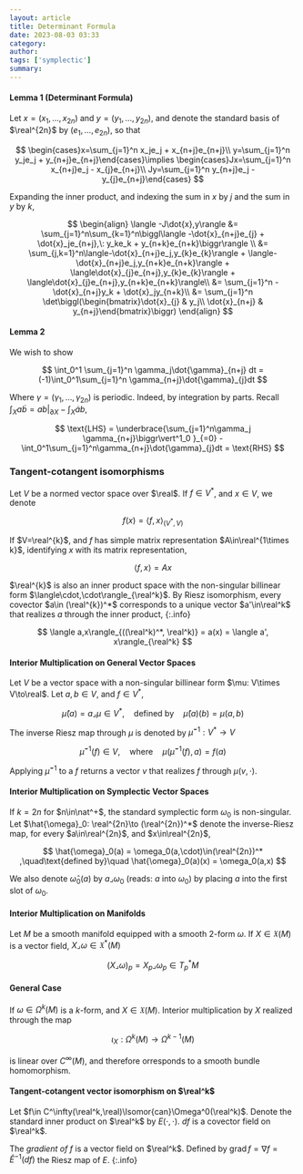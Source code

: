 ```yaml
---
layout: article
title: Determinant Formula
date: 2023-08-03 03:33
category: 
author: 
tags: ['symplectic']
summary: 
---
```


#### Lemma 1 (Determinant Formula)
Let $x=(x_1,\ldots ,x_{2n})$ and $y=(y_1,\ldots,y_{2n})$, and denote the standard basis of $\real^{2n}$ by $(e_1,\ldots ,e_{2n})$, so that

$$
\begin{cases}x=\sum_{j=1}^n x_je_j + x_{n+j}e_{n+j}\\ y=\sum_{j=1}^n y_je_j + y_{n+j}e_{n+j}\end{cases}\implies \begin{cases}Jx=\sum_{j=1}^n x_{n+j}e_j - x_{j}e_{n+j}\\ Jy=\sum_{j=1}^n y_{n+j}e_j - y_{j}e_{n+j}\end{cases}
$$

Expanding the inner product, and indexing the sum in $x$ by $j$ and the sum in $y$ by $k$,

$$
\begin{align}
\langle -J\dot{x},y\rangle &= \sum_{j=1}^n\sum_{k=1}^n\biggl\langle -\dot{x}_{n+j}e_{j} + \dot{x}_je_{n+j},\: y_ke_k + y_{n+k}e_{n+k}\biggr\rangle \\
&= \sum_{j,k=1}^n\langle-\dot{x}_{n+j}e_j,y_{k}e_{k}\rangle + \langle-\dot{x}_{n+j}e_j,y_{n+k}e_{n+k}\rangle + \langle\dot{x}_{j}e_{n+j},y_{k}e_{k}\rangle + \langle\dot{x}_{j}e_{n+j},y_{n+k}e_{n+k}\rangle\\
&= \sum_{j=1}^n -\dot{x}_{n+j}y_k + \dot{x}_jy_{n+k}\\
&= \sum_{j=1}^n \det\biggl(\begin{bmatrix}\dot{x}_{j} & y_j\\ \dot{x}_{n+j} & y_{n+j}\end{bmatrix}\biggr)
\end{align}
$$ 

#### Lemma 2
We wish to show

$$
\int_0^1 \sum_{j=1}^n \gamma_j\dot{\gamma}_{n+j} dt = (-1)\int_0^1\sum_{j=1}^n \gamma_{n+j}\dot{\gamma}_{j}dt
$$

Where $\gamma = (\gamma_1,\ldots,\gamma_{2n})$ is periodic. Indeed, by integration by parts. Recall $\int_X a\dot{b} = ab\vert_{\partial X} - \int_X \dot{a}b$,

$$
\text{LHS} = \underbrace{\sum_{j=1}^n\gamma_j \gamma_{n+j}\biggr\vert^1_0 }_{=0} - \int_0^1\sum_{j=1}^n\gamma_{n+j}\dot{\gamma}_{j}dt = \text{RHS}
$$

### Tangent-cotangent isomorphisms
Let $V$ be a normed vector space over $\real$. If $f\in V^*$, and $x\in V$, we denote

$$
f(x) = \langle f,x\rangle_{(V^*, V)}
$$

If $V=\real^{k}$, and $f$ has simple matrix representation $A\in\real^{1\times k}$, identifying $x$ with its matrix representation,

$$
\langle f,x\rangle = Ax
$$

$\real^{k}$ is also an inner product space with the non-singular billinear form $\langle\cdot,\cdot\rangle_{\real^k}$. By Riesz isomorphism, every covector $a\in (\real^{k})^*$ corresponds to a unique vector $a'\in\real^k$ that realizes $a$ through the inner product,
{:.info}

$$
\langle a,x\rangle_{((\real^k)^*, \real^k)} = a(x) = \langle a', x\rangle_{\real^k}
$$


#### Interior Multiplication on General Vector Spaces
Let $V$ be a vector space with a non-singular billinear form $\mu: V\times V\to\real$. Let $a,b\in V$, and $f\in V^*$,

$$
\hat{\mu}(a) = a\lrcorner \mu\in V^* ,\quad\text{defined by}\quad \hat{\mu}(a)(b)=\mu(a,b)
$$

The inverse Riesz map through $\mu$ is denoted by $\hat{\mu}^{-1}: V^*\to V$

$$
\hat{\mu}^{-1}(f)\in V,\quad\text{where}\quad \mu\biggl(\hat{\mu}^{-1}(f), a\biggr) = f(a)
$$

Applying $\hat{\mu}^{-1}$ to a $f$ returns a vector $v$ that realizes $f$ through $\mu(v,\cdot)$.

#### Interior Multiplication on Symplectic Vector Spaces 
If $k=2n$ for $n\in\nat^+$, the standard symplectic form $\omega_0$ is non-singular. Let $\hat{\omega}_0: \real^{2n}\to (\real^{2n})^*$ denote the inverse-Riesz map, for every $a\in\real^{2n}$, and $x\in\real^{2n}$,

$$
\hat{\omega}_0(a) = \omega_0(a,\cdot)\in(\real^{2n})^* ,\quad\text{defined by}\quad \hat{\omega}_0(a)(x) = \omega_0(a,x)
$$

We also denote $\hat{\omega}_0(a)$ by $a\lrcorner\omega_0$ (reads: $a$ into $\omega_0$) by placing $a$ into the first slot of $\omega_0$. 

#### Interior Multiplication on Manifolds
Let $M$ be a smooth manifold equipped with a smooth $2$-form $\omega$. If $X\in\mathfrak{X}(M)$ is a vector field, $X\lrcorner\omega\in\mathfrak{X}^*(M)$

$$
(X\lrcorner\omega)_p = X_p\lrcorner \omega_p\in T_p^* M
$$

#### General Case
If $\omega\in\Omega^k(M)$ is a $k$-form, and $X\in\mathfrak{X}(M)$. Interior multiplication by $X$ realized through the map 

$$\iota_X: \Omega^k(M)\to\Omega^{k-1}(M)$$

is linear over $C^\infty(M)$, and therefore orresponds to a smooth bundle homomorphism.

#### Tangent-cotangent vector isomorphism on $\real^k$
Let $f\in C^\infty(\real^k,\real)\Isomor{can}\Omega^0(\real^k)$. Denote the standard inner product on $\real^k$ by $E(\cdot,\cdot)$. $df$ is a covector field on $\real^k$.

The *gradient of $f$* is a vector field on $\real^k$. Defined by $\operatorname{grad}f = \nabla f = \hat{E}^{-1}(df)$ the Riesz map of $E$.
{:.info}






